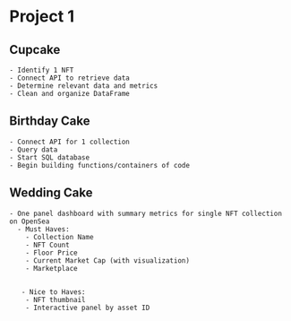 # Project 1
  ## Cupcake
    - Identify 1 NFT
    - Connect API to retrieve data
    - Determine relevant data and metrics 
    - Clean and organize DataFrame
  
  
  
  ## Birthday Cake
    - Connect API for 1 collection
    - Query data
    - Start SQL database
    - Begin building functions/containers of code
  
  
  
  ## Wedding Cake
    - One panel dashboard with summary metrics for single NFT collection on OpenSea
      - Must Haves: 
        - Collection Name
        - NFT Count
        - Floor Price
        - Current Market Cap (with visualization)
        - Marketplace 
         
        
       - Nice to Haves:
        - NFT thumbnail
        - Interactive panel by asset ID
        
